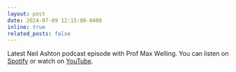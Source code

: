 ```yaml
---
layout: post
date: 2024-07-09 12:15:00-0400
inline: true
related_posts: false
---
```


Latest Neil Ashton podcast episode with Prof Max Welling. You can listen on [Spotify](https://open.spotify.com/episode/3bk3vl6bBfePihTKWiLzRn?si=0f15863d979342c7) or watch on [YouTube](https://www.youtube.com/watch?v=mN8dnkZmczc). 
